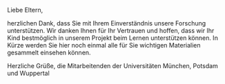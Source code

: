 Liebe Eltern,

herzlichen Dank, dass Sie mit Ihrem Einverständnis unsere Forschung unterstützen. Wir danken Ihnen für Ihr Vertrauen und hoffen, dass wir Ihr Kind bestmöglich in unserem Projekt beim Lernen unterstützen können.
In Kürze werden Sie hier noch einmal alle für Sie wichtigen Materialien gesammelt einsehen können.

Herzliche Grüße,
die Mitarbeitenden der Universitäten München, Potsdam und Wuppertal
